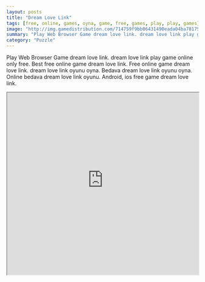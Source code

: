 ```yaml
---
layout: posts
title: "Dream Love Link"
tags: [free, online, games, oyna, game, free, games, play, play, games]
image: "http://img.gamedistribution.com/714759f9bb06431490eada04ba781751.jpg"
summary: "Play Web Browser Game dream love link. dream love link play game online only free. Best free online game dream love link. Free online game dream love link. dream love link oyunu oyna. Bedava dream love link oyunu oyna. Online bedava dream love link oyunu. Android, ios free game dream love link."
category: "Puzzle"
---
```


Play Web Browser Game dream love link. dream love link play game online only free. Best free online game dream love link. Free online game dream love link. dream love link oyunu oyna. Bedava dream love link oyunu oyna. Online bedava dream love link oyunu. Android, ios free game dream love link.

<iframe width="100%" height="480px;" src="http://flash.gamedistribution.com?game=714759f9bb06431490eada04ba781751"></iframe>